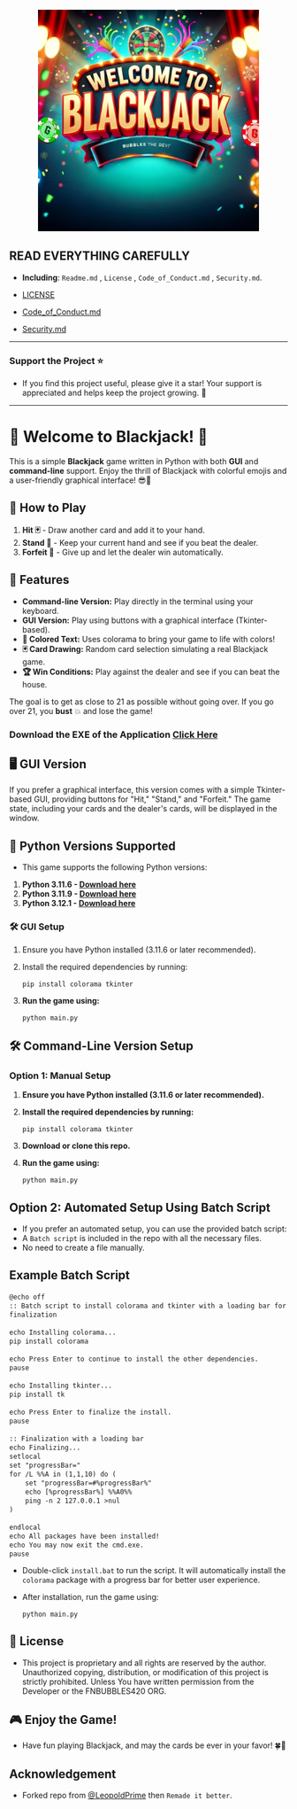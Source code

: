 <p align="center">
  <img src="https://github.com/KernFerm/black-jack-mini-game/blob/main/Logo/blackjack.png" width="400" alt="Blackjack Logo">
</p>



## READ EVERYTHING CAREFULLY
- **Including**: `Readme.md` , `License` , `Code_of_Conduct.md` , `Security.md`.

- [LICENSE](https://github.com/KernFerm/black-jack-mini-game/blob/main/LICENSE)
- [Code_of_Conduct.md](https://github.com/KernFerm/black-jack-mini-game/blob/main/CODE_OF_CONDUCT.md)
- [Security.md](https://github.com/KernFerm/black-jack-mini-game/blob/main/SECURITY.md)

---
### Support the Project ⭐

- If you find this project useful, please give it a star! Your support is appreciated and helps keep the project growing. 🌟
---

# 🎉 Welcome to Blackjack! 🎉

This is a simple **Blackjack** game written in Python with both **GUI** and **command-line** support. Enjoy the thrill of Blackjack with colorful emojis and a user-friendly graphical interface! 😎🎴

## 🎲 How to Play

1. **Hit 🃏** - Draw another card and add it to your hand.
2. **Stand 🚶** - Keep your current hand and see if you beat the dealer.
3. **Forfeit 🚫** - Give up and let the dealer win automatically.

## 🎨 Features
- **Command-line Version:** Play directly in the terminal using your keyboard.
- **GUI Version:** Play using buttons with a graphical interface (Tkinter-based).
- **🎨 Colored Text:** Uses colorama to bring your game to life with colors!
- **🃏 Card Drawing:** Random card selection simulating a real Blackjack game.
- **🏆 Win Conditions:** Play against the dealer and see if you can beat the house.

The goal is to get as close to 21 as possible without going over. If you go over 21, you **bust** 💥 and lose the game!

### Download the EXE of the Application [Click Here](https://github.com/KernFerm/black-jack-mini-game/releases/tag/USER-FRIENDLY-EXE)

## 🖥 GUI Version

If you prefer a graphical interface, this version comes with a simple Tkinter-based GUI, providing buttons for "Hit," "Stand," and "Forfeit." The game state, including your cards and the dealer's cards, will be displayed in the window.

## 🐍 Python Versions Supported
- This game supports the following Python versions:

1. **Python 3.11.6 - [Download here](https://github.com/KernFerm/Py3.11.6installer)**
2. **Python 3.11.9 - [Download here](https://github.com/KernFerm/Py3.11.9installer)**
3. **Python 3.12.1 - [Download here](https://github.com/KernFerm/Py3.12.1-installer-batch)**

### 🛠 GUI Setup

1. Ensure you have Python installed (3.11.6 or later recommended).
2. Install the required dependencies by running:

    ```
    pip install colorama tkinter
    ```

3. **Run the game using:**
    ```
    python main.py
    ```


## 🛠 Command-Line Version Setup

### **Option 1: Manual Setup**

1. **Ensure you have Python installed (3.11.6 or later recommended).**
2. **Install the required dependencies by running:**
    ```
    pip install colorama tkinter
    ```

3. **Download or clone this repo.**
4. **Run the game using:**

    ```
    python main.py
    ```

## **Option 2: Automated Setup Using Batch Script**

- If you prefer an automated setup, you can use the provided batch script:
- A `Batch script` is included in the repo with all the necessary files.
- No need to create a file manually.

## Example Batch Script

```
@echo off
:: Batch script to install colorama and tkinter with a loading bar for finalization

echo Installing colorama...
pip install colorama

echo Press Enter to continue to install the other dependencies.
pause

echo Installing tkinter...
pip install tk

echo Press Enter to finalize the install.
pause

:: Finalization with a loading bar
echo Finalizing...
setlocal
set "progressBar="
for /L %%A in (1,1,10) do (
    set "progressBar=#%progressBar%"
    echo [%progressBar%] %%A0%%
    ping -n 2 127.0.0.1 >nul
)

endlocal
echo All packages have been installed!
echo You may now exit the cmd.exe.
pause
```

- Double-click `install.bat` to run the script. It will automatically install the `colorama` package with a progress bar for better user experience.
- After installation, run the game using:

    ```
    python main.py
    ```

## 📜 License

- This project is proprietary and all rights are reserved by the author. 
Unauthorized copying, distribution, or modification of this project is strictly prohibited. 
Unless You have written permission from the Developer or the FNBUBBLES420 ORG.

## 🎮 Enjoy the Game!

- Have fun playing Blackjack, and may the cards be ever in your favor! 🍀🎴

## Acknowledgement
- Forked repo from [@LeopoldPrime](https://github.com/LeopoldPrime/Blackjack-Minigame) then `Remade it better`.
